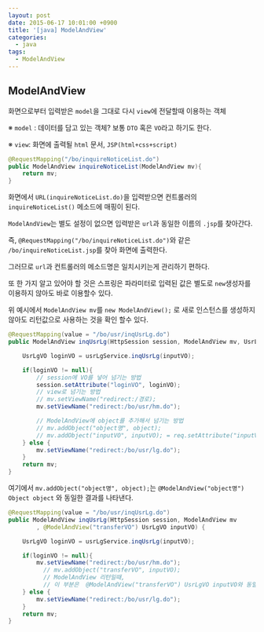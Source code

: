 ```yaml
---
layout: post
date: 2015-06-17 10:01:00 +0900
title: '[java] ModelAndView'
categories:
  - java
tags:
  - ModelAndView
---
```


## ModelAndView

화면으로부터 입력받은 `model`을 그대로 다시 `view`에 전달할때 이용하는 객체  

※ `model` : 데이터를 담고 있는 객체? 보통 `DTO` 혹은 `VO`라고 하기도 한다.  

※ `view`: 화면에 출력될 `html` 문서, `JSP(html+css+script)`   

``` java
@RequestMapping("/bo/inquireNoticeList.do")
public ModelAndView inquireNoticeList(ModelAndView mv){
    return mv;
}
```

화면에서 `URL(inquireNoticeList.do)`을 입력받으면 컨트롤러의 `inquireNoticeList()` 메소드에 매핑이 된다.  

`ModelAndView`는 별도 설정이 없으면 입력받은 `url`과 동일한 이름의 `.jsp`를 찾아간다.  

즉, `@RequestMapping("/bo/inquireNoticeList.do")`와 같은 `/bo/inquireNoticeList.jsp`를 찾아 화면에 출력한다.  

그러므로  `url`과 컨트롤러의 메소드명은 일치시키는게 관리하기 편하다.  

또 한 가지 알고 있어야 할 것은 스프링은 파라미터로 입력된 값은 별도로 `new`생성자를 이용하지 않아도 바로 이용할수 있다.  

위 예시에서 `ModelAndView mv`를  `new ModelAndView();` 로 새로 인스턴스를 생성하지 않아도 리턴값으로 사용하는 것을 확인 할수 있다.    

```java
@RequestMapping(value = "/bo/usr/inqUsrLg.do")
public ModelAndView inqUsrLg(HttpSession session, ModelAndView mv, UsrLgVO inputVO) {

    UsrLgVO loginVO = usrLgService.inqUsrLg(inputVO);

    if(loginVO != null){
        // session에 VO를 넣어 넘기는 방법
        session.setAttribute("loginVO", loginVO);
        // view로 넘기는 방법
        // mv.setViewName("redirect:/경로);
        mv.setViewName("redirect:/bo/usr/hm.do");

        // ModelAndView에 object를 추가해서 넘기는 방법
        // mv.addObject("object명", object);
        // mv.addObject("inputVO", inputVO); = req.setAttribute("inputVO", inputVO);
    } else {
        mv.setViewName("redirect:/bo/usr/lg.do");
    }
    return mv;
}
```

여기에서 `mv.addObject("object명", object);`는 `@ModelAndView("object명") Object object` 와 동일한 결과를 나타낸다.    

```java
@RequestMapping(value = "/bo/usr/inqUsrLg.do")
public ModelAndView inqUsrLg(HttpSession session, ModelAndView mv
        , @ModelAndView("transferVO") UsrLgVO inputVO) {

    UsrLgVO loginVO = usrLgService.inqUsrLg(inputVO);

    if(loginVO != null){
        mv.setViewName("redirect:/bo/usr/hm.do");
          // mv.addObject("transferVO", inputVO);
          // ModelAndView 리턴일때,
          // 이 부분은  @ModelAndView("transferVO") UsrLgVO inputVO와 동일하다.
    } else {
        mv.setViewName("redirect:/bo/usr/lg.do");
    }
    return mv;
}
```
